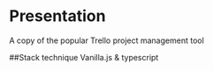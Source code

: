 # Presentation
A copy of the popular Trello project management tool

##Stack technique 
Vanilla.js & typescript

